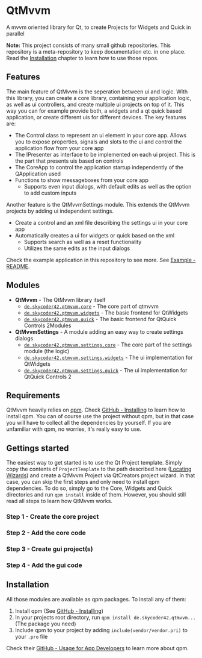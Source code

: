 # QtMvvm
A mvvm oriented library for Qt, to create Projects for Widgets and Quick in parallel

**Note:** This project consists of many small github repositories. This repository is a meta-repository to keep documentation etc. in one place. Read the [Installation](#installation) chapter to learn how to use those repos.

## Features
The main feature of QtMvvm is the seperation between ui and logic. With this library, you can create a core library, containing your application logic, as well as ui controllers, and create multiple ui projects on top of it. This way you can for example provide both, a widgets and a qt quick based application, or create different uis for different devices. The key features are:

- The Control class to represent an ui element in your core app. Allows you to expose properties, signals and slots to the ui and control the application flow from your core app
- The IPresenter as interface to be implemented on each ui project. This is the part that presents uis based on controls
- The CoreApp to control the application startup independently of the QApplication used
- Functions to show messageboxes from your core app
	- Supports even input dialogs, with default edits as well as the option to add custom inputs

Another feature is the QtMvvmSettings module. This extends the QtMvvm projects by adding ui independent settings.

- Create a control and an xml file describing the settings ui in your core app
- Automatically creates a ui for widgets or quick based on the xml
	- Supports search as well as a reset functionality
	- Utilizes the same edits as the input dialogs

Check the example application in this repository to see more. See [Example - README](Example/README.md).

## Modules
- **QtMvvm** - The QtMvvm library itself
	- [`de.skycoder42.qtmvvm.core`](https://github.com/Skycoder42/QtMvvmCore) - The core part of qtmvvm
	- [`de.skycoder42.qtmvvm.widgets`](https://github.com/Skycoder42/QtMvvmWidgets) - The basic frontend for QtWidgets
	- [`de.skycoder42.qtmvvm.quick`](https://github.com/Skycoder42/QtMvvmQuick) - The basic frontend for QtQuick Controls 2Modules
- **QtMvvmSettings** - A module adding an easy way to create settings dialogs
	- [`de.skycoder42.qtmvvm.settings.core`](https://github.com/Skycoder42/QtMvvmSettingsCore) - The core part of the settings module (the logic)
	- [`de.skycoder42.qtmvvm.settings.widgets`](https://github.com/Skycoder42/QtMvvmSettingsWidgets) - The ui implementation for QtWidgets
	- [`de.skycoder42.qtmvvm.settings.quick`](https://github.com/Skycoder42/QtMvvmSettingsQuick) - The ui implementation for QtQuick Controls 2
	
## Requirements
QtMvvm heavily relies on [qpm](https://www.qpm.io/). Check [GitHub - Installing](https://github.com/Cutehacks/qpm/blob/master/README.md#installing) to learn how to install qpm. You can of course use the project without qpm, but in that case you will have to collect all the dependencies by yourself. If you are unfamiliar with qpm, no worries, it's really easy to use.
	
## Gettings started
The easiest way to get started is to use the Qt Project template. Simply copy the contents of `ProjectTemplate` to the path described here ([Locating Wizards](https://doc.qt.io/qtcreator/creator-project-wizards.html#locating-wizards)) and create a QtMvvm Project via QtCreators project wizard. In that case, you can skip the first steps and only need to install qpm dependencies. To do so, simply go to the Core, Widgets and Quick directories and run `qpm install` inside of them. However, you should still read all steps to learn how QtMvvm works.

### Step 1 - Create the core project
### Step 2 - Add the core code
### Step 3 - Create gui project(s)
### Step 4 - Add the gui code 

## Installation
All those modules are available as qpm packages. To install any of them:

1. Install qpm (See [GitHub - Installing](https://github.com/Cutehacks/qpm/blob/master/README.md#installing))
2. In your projects root directory, run `qpm install de.skycoder42.qtmvvm...` (The package you need)
3. Include qpm to your project by adding `include(vendor/vendor.pri)` to your `.pro` file

Check their [GitHub - Usage for App Developers](https://github.com/Cutehacks/qpm/blob/master/README.md#usage-for-app-developers) to learn more about qpm.